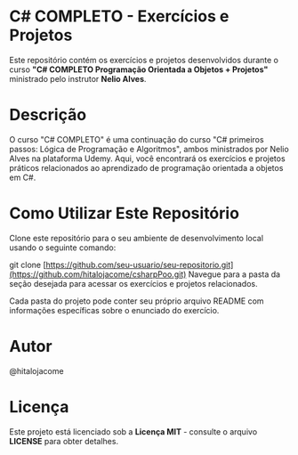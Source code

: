 # C# COMPLETO - Exercícios e Projetos
Este repositório contém os exercícios e projetos desenvolvidos durante o curso <b>"C# COMPLETO Programação Orientada a Objetos + Projetos"</b> ministrado pelo instrutor <b>Nelio Alves</b>.

# Descrição
O curso "C# COMPLETO" é uma continuação do curso "C# primeiros passos: Lógica de Programação e Algoritmos", ambos ministrados por Nelio Alves na plataforma Udemy. Aqui, você encontrará os exercícios e projetos práticos relacionados ao aprendizado de programação orientada a objetos em C#.

# Como Utilizar Este Repositório
Clone este repositório para o seu ambiente de desenvolvimento local usando o seguinte comando:

git clone [https://github.com/seu-usuario/seu-repositorio.git](https://github.com/hitalojacome/csharpPoo.git)
Navegue para a pasta da seção desejada para acessar os exercícios e projetos relacionados.

Cada pasta do projeto pode conter seu próprio arquivo README com informações específicas sobre o enunciado do exercício.
# Autor
@hitalojacome

# Licença
Este projeto está licenciado sob a <b>Licença MIT</b> - consulte o arquivo <b>LICENSE</b> para obter detalhes.
